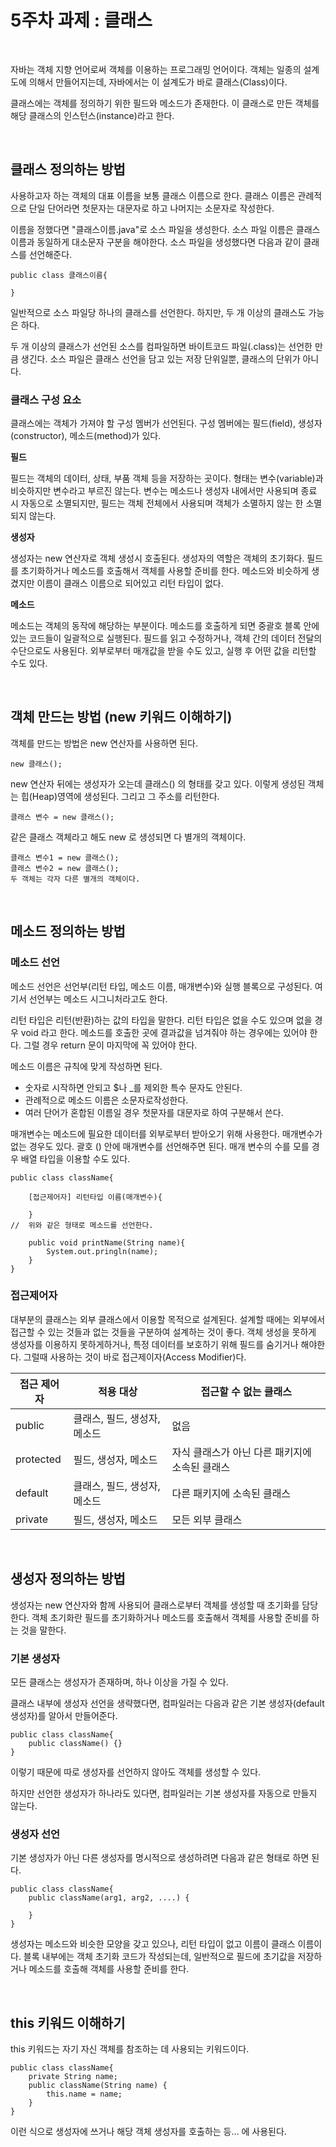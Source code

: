 # 5주차 과제 : 클래스 

<br>

자바는 객체 지향 언어로써 객체를 이용하는 프로그래밍 언어이다. 객체는 일종의 설계도에 의해서 만들어지는데, 자바에서는 이 설계도가 바로 클래스(Class)이다. 

클래스에는 객체를 정의하기 위한 필드와 메소드가 존재한다. 이 클래스로 만든 객체를 해당 클래스의 인스턴스(instance)라고 한다. 

<br>

## 클래스 정의하는 방법

사용하고자 하는 객체의 대표 이름을 보통 클래스 이름으로 한다. 클래스 이름은 관례적으로 단일 단어라면 첫문자는 대문자로 하고 나머지는 소문자로 작성한다. 

이름을 정했다면 "클래스이름.java"로 소스 파일을 생성한다. 소스 파일 이름은 클래스이름과 동일하게 대소문자 구분을 해야한다. 소스 파일을 생성했다면 다음과 같이 클래스를 선언해준다. 
```
public class 클래스이름{

}
```
일반적으로 소스 파일당 하나의 클래스를 선언한다. 하지만, 두 개 이상의 클래스도 가능은 하다. 

두 개 이상의 클래스가 선언된 소스를 컴파일하면 바이트코드 파일(.class)는 선언한 만큼 생긴다. 소스 파일은 클래스 선언을 담고 있는 저장 단위일뿐, 클래스의 단위가 아니다. 

### 클래스 구성 요소 

클래스에는 객체가 가져야 할 구성 멤버가 선언된다. 구성 멤버에는 필드(field), 생성자(constructor), 메소드(method)가 있다. 

<strong>필드</strong>

필드는 객체의 데이터, 상태, 부품 객체 등을 저장하는 곳이다. 형태는 변수(variable)과 비슷하지만 변수라고 부르진 않는다. 변수는 메소드나 생성자 내에서만 사용되며 종료 시 자동으로 소멸되지만, 필드는 객체 전체에서 사용되며 객체가 소멸하지 않는 한 소멸되지 않는다. 

<strong>생성자</strong>

생성자는 new 연산자로 객체 생성시 호출된다. 생성자의 역할은 객체의 초기화다. 필드를 초기화하거나 메소드를 호출해서 객체를 사용할 준비를 한다. 메소드와 비슷하게 생겼지만 이름이 클래스 이름으로 되어있고 리턴 타입이 없다. 

<strong>메소드</strong>

메소드는 객체의 동작에 해당하는 부분이다. 메소드를 호출하게 되면 중괄호 블록 안에 있는 코드들이 일괄적으로 실행된다. 필드를 읽고 수정하거나, 객체 간의 데이터 전달의 수단으로도 사용된다. 외부로부터 매개값을 받을 수도 있고, 실행 후 어떤 값을 리턴할 수도 있다. 

<br>


## 객체 만드는 방법 (new 키워드 이해하기)

객체를 만드는 방법은 new 연산자를 사용하면 된다. 
```
new 클래스();
```
new 연산자 뒤에는 생성자가 오는데 클래스() 의 형태를 갖고 있다. 이렇게 생성된 객체는 힙(Heap)영역에 생성된다. 그리고 그 주소를 리턴한다. 
```
클래스 변수 = new 클래스(); 
```
같은 클래스 객체라고 해도 new 로 생성되면 다 별개의 객체이다. 
```
클래스 변수1 = new 클래스();
클래스 변수2 = new 클래스(); 
두 객체는 각자 다른 별개의 객체이다. 
```
<br>

## 메소드 정의하는 방법

### 메소드 선언 
메소드 선언은 선언부(리턴 타입, 메소드 이름, 매개변수)와 실행 블록으로 구성된다. 여기서 선언부는 메소드 시그니처라고도 한다. 

리턴 타입은 리턴(반환)하는 값의 타입을 말한다. 리턴 타입은 없을 수도 있으며 없을 경우 void 라고 한다. 메소드를 호출한 곳에 결과값을 넘겨줘야 하는 경우에는 있어야 한다. 그럴 경우 return 문이 마지막에 꼭 있어야 한다. 

메소드 이름은 규칙에 맞게 작성하면 된다. 
- 숫자로 시작하면 안되고 $나 _를 제외한 특수 문자도 안된다. 
- 관례적으로 메소드 이름은 소문자로작성한다. 
- 여러 단어가 혼합된 이름일 경우 첫문자를 대문자로 하여 구분해서 쓴다. 

매개변수는 메소드에 필요한 데이터를 외부로부터 받아오기 위해 사용한다. 매개변수가 없는 경우도 있다. 괄호 () 안에 매개변수를 선언해주면 된다. 매개 변수의 수를 모를 경우 배열 타입을 이용할 수도 있다. 
```
public class className{
    
    [접근제어자] 리턴타입 이름(매개변수){

    }
//  위와 같은 형태로 메소드를 선언한다. 
    
    public void printName(String name){
        System.out.pringln(name);
    }
}
```

### 접근제어자 

대부분의 클래스는 외부 클래스에서 이용할 목적으로 설계된다. 설계할 때에는 외부에서 접근할 수 있는 것들과 없는 것들을 구분하여 설계하는 것이 좋다. 객체 생성을 못하게 생성자를 이용하지 못하게하거나, 특정 데이터를 보호하기 위해 필드를 숨기거나 해야한다. 그럴때 사용하는 것이 바로 접근제이자(Access Modifier)다. 

|접근 제어자 |적용 대상 |접근할 수 없는 클래스|
|---|---|---|
|public|클래스, 필드, 생성자, 메소드|없음|
|protected|필드, 생성자, 메소드|자식 클래스가 아닌 다른 패키지에 소속된 클래스|
|default|클래스, 필드, 생성자, 메소드|다른 패키지에 소속된 클래스|
|private|필드, 생성자, 메소드|모든 외부 클래스 |


<br>

## 생성자 정의하는 방법

생성자는 new 연산자와 함께 사용되어 클래스로부터 객체를 생성할 때 초기화를 담당한다. 객체 초기화란 필드를 초기화하거나 메소드를 호출해서 객체를 사용할 준비를 하는 것을 말한다. 

### 기본 생성자
모든 클래스는 생성자가 존재하며, 하나 이상을 가질 수 있다. 

클래스 내부에 생성자 선언을 생략했다면, 컴파일러는 다음과 같은 기본 생성자(default 생성자)를 알아서 만들어준다. 
```
public class className{
    public className() {}
}
```
이렇기 때문에 따로 생성자를 선언하지 않아도 객체를 생성할 수 있다. 

하지만 선언한 생성자가 하나라도 있다면, 컴파일러는 기본 생성자를 자동으로 만들지 않는다. 

### 생성자 선언 
기본 생성자가 아닌 다른 생성자를 명시적으로 생성하려면 다음과 같은 형태로 하면 된다. 
``` 
public class className{
    public className(arg1, arg2, ....) {
        
    }
}
```
생성자는 메소드와 비슷한 모양을 갖고 있으나, 리턴 타입이 없고 이름이 클래스 이름이다. 블록 내부에는 객체 초기화 코드가 작성되는데, 일반적으로 필드에 초기값을 저장하거나 메소드를 호출해 객체를 사용할 준비를 한다. 

<br>

## this 키워드 이해하기

this 키워드는 자기 자신 객체를 참조하는 데 사용되는 키워드이다. 
``` 
public class className{
    private String name;
    public className(String name) {
        this.name = name;
    }
}
```

이런 식으로 생성자에 쓰거나 해당 객체 생성자를 호출하는 등... 에 사용된다. 
<br>